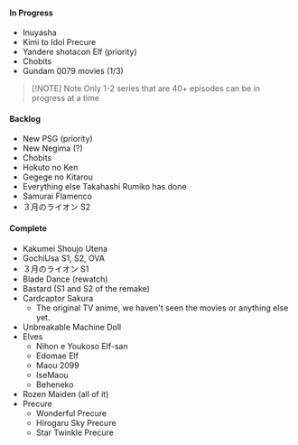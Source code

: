 #### In Progress

- Inuyasha
- Kimi to Idol Precure
- Yandere shotacon Elf (priority)
- Chobits
- Gundam 0079 movies (1/3)

> [!NOTE] Note
> Only 1-2 series that are 40+ episodes can be in progress at a time

#### Backlog

- New PSG (priority)
- New Negima (?)
- Chobits
- Hokuto no Ken
- Gegege no Kitarou
- Everything else Takahashi Rumiko has done
- Samurai Flamenco
- ３月のライオン S2

#### Complete

- Kakumei Shoujo Utena
- GochiUsa S1, S2, OVA
- ３月のライオン S1
- Blade Dance (rewatch)
- Bastard (S1 and S2 of the remake)
- Cardcaptor Sakura
	- The original TV anime, we haven't seen the movies or anything else yet.
- Unbreakable Machine Doll
- Elves
	- Nihon e Youkoso Elf-san
	- Edomae Elf
	- Maou 2099
	- IseMaou
	- Beheneko
- Rozen Maiden (all of it)
- Precure
	- Wonderful Precure
	- Hirogaru Sky Precure
	- Star Twinkle Precure
